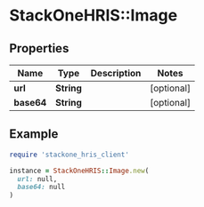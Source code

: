 # StackOneHRIS::Image

## Properties

| Name | Type | Description | Notes |
| ---- | ---- | ----------- | ----- |
| **url** | **String** |  | [optional] |
| **base64** | **String** |  | [optional] |

## Example

```ruby
require 'stackone_hris_client'

instance = StackOneHRIS::Image.new(
  url: null,
  base64: null
)
```

